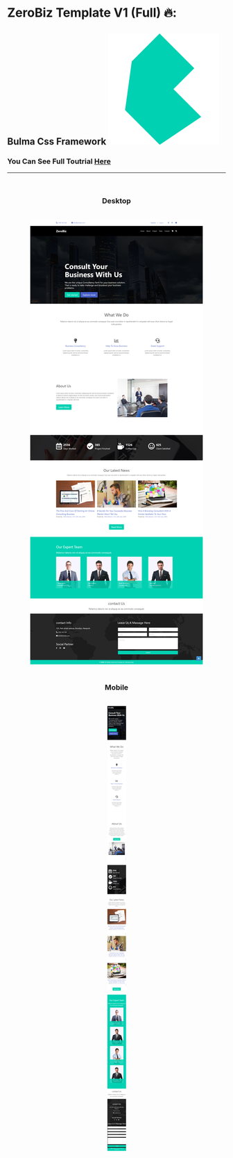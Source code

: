 # **ZeroBiz** Template V1 (**Full**) 🔥:
## Bulma Css Framework ![Bulma](https://github.com/devicons/devicon/blob/master/icons/bulma/bulma-plain.svg)

### You Can See Full Toutrial <a href ="https://www.youtube.com/c/UltrasDzCoder?sub_confirmation=1">Here</a>



---
<br>

<div>
<center>
   <h3> Desktop</h3><br> 
   <img src="./fullscreenzerobiz.png"/><br/><br/>
  
  <h3> Mobile</h3><br> 
    <img src="./mobilezerobiz.png" />
  </center>
</div>

